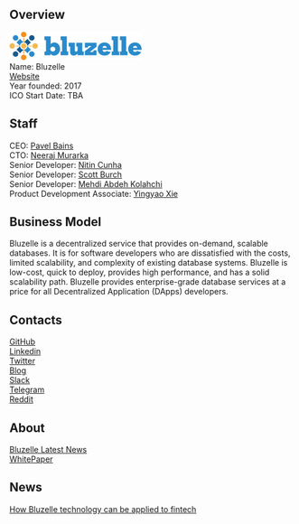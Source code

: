 ## Overview
![ logo](../projects/logo/bluzelle.png)  
Name: Bluzelle  
[Website](http://bluzelle.com/)  
Year founded: 2017  
ICO Start Date: TBA
## Staff 
CEO: [Pavel Bains](../people/pavel_bains.md)  
CTO: [Neeraj Murarka](../people/neeraj_murarka.md)  
Senior Developer: [Nitin Cunha](../people/nitin_cunha.md)  
Senior Developer: [Scott Burch](../people/scott_burch.md)  
Senior Developer: [Mehdi Abdeh Kolahchi](../people/mehdi_kolahchi.md)  
Product Development Associate: [Yingyao Xie](../people/yingyao_xie.md)  
## Business Model
Bluzelle is a decentralized service that provides on-demand, scalable databases. It is for software developers who are dissatisfied with the costs, limited scalability, and complexity of existing database systems. Bluzelle is low-cost, quick to deploy, provides high performance, and has a solid scalability path. Bluzelle provides enterprise-grade database services at a price for all Decentralized Application (DApps) developers.
## Contacts
[GitHub](https://github.com/njmurarka/bluzelle)     
[Linkedin](https://www.linkedin.com/company/10497135/)   
[Twitter](https://twitter.com/bluzellehq)   
[Blog](https://blog.bluzelle.com/)    
[Slack](http://bluzelle.com/slack/)  
[Telegram](https://t.me/bluzelle)  
[Reddit](https://www.reddit.com/r/Bluzelle/)  
## About
[Bluzelle Latest News](http://bluzelle.com/latest-news/press/)  
[WhitePaper](http://bluzelle.com/wp-content/uploads/2017/08/Bluzelle-White-Paper.pdf)
## News
[How Bluzelle technology can be applied to fintech](bluzelle_04-09-17.md)
